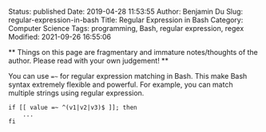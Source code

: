 Status: published
Date: 2019-04-28 11:53:55
Author: Benjamin Du
Slug: regular-expression-in-bash
Title: Regular Expression in Bash
Category: Computer Science
Tags: programming, Bash, regular expression, regex
Modified: 2021-09-26 16:55:06

**
Things on this page are fragmentary and immature notes/thoughts of the author.
Please read with your own judgement!
**


You can use `=~` for regular expression matching in Bash.
This make Bash syntax extremely flexible and powerful.
For example, 
you can match multiple strings using regular expression.
```
if [[ value =~ ^(v1|v2|v3)$ ]]; then
    ...
fi
```
